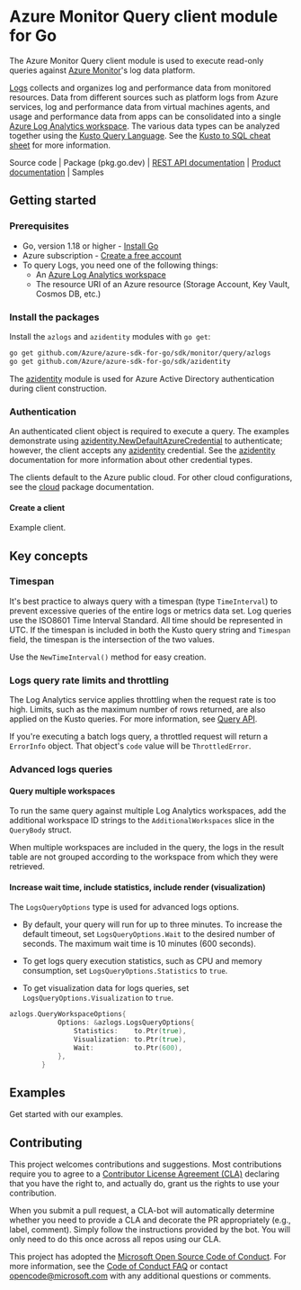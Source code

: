 # Azure Monitor Query client module for Go

The Azure Monitor Query client module is used to execute read-only queries against [Azure Monitor][azure_monitor_overview]'s log data platform.

[Logs][logs_overview] collects and organizes log and performance data from monitored resources. Data from different sources such as platform logs from Azure services, log and performance data from virtual machines agents, and usage and performance data from apps can be consolidated into a single [Azure Log Analytics workspace][log_analytics_workspace]. The various data types can be analyzed together using the [Kusto Query Language][kusto_query_language]. See the [Kusto to SQL cheat sheet][kusto_to_sql] for more information.

Source code | Package (pkg.go.dev) | [REST API documentation][monitor_rest_docs] | [Product documentation][monitor_docs] | Samples

## Getting started

### Prerequisites

* Go, version 1.18 or higher - [Install Go](https://go.dev/doc/install)
* Azure subscription - [Create a free account][azure_sub]
* To query Logs, you need one of the following things:
  * An [Azure Log Analytics workspace][log_analytics_workspace_create]
  * The resource URI of an Azure resource (Storage Account, Key Vault, Cosmos DB, etc.)

### Install the packages

Install the `azlogs` and `azidentity` modules with `go get`:

```bash
go get github.com/Azure/azure-sdk-for-go/sdk/monitor/query/azlogs
go get github.com/Azure/azure-sdk-for-go/sdk/azidentity
```

The [azidentity][azure_identity] module is used for Azure Active Directory authentication during client construction.

### Authentication

An authenticated client object is required to execute a query. The examples demonstrate using [azidentity.NewDefaultAzureCredential][default_cred_ref] to authenticate; however, the client accepts any [azidentity][azure_identity] credential. See the [azidentity][azure_identity] documentation for more information about other credential types.

The clients default to the Azure public cloud. For other cloud configurations, see the [cloud][cloud_documentation] package documentation.

#### Create a client

Example client.

## Key concepts

### Timespan

It's best practice to always query with a timespan (type `TimeInterval`) to prevent excessive queries of the entire logs or metrics data set. Log queries use the ISO8601 Time Interval Standard. All time should be represented in UTC. If the timespan is included in both the Kusto query string and `Timespan` field, the timespan is the intersection of the two values.

Use the `NewTimeInterval()` method for easy creation.

### Logs query rate limits and throttling

The Log Analytics service applies throttling when the request rate is too high. Limits, such as the maximum number of rows returned, are also applied on the Kusto queries. For more information, see [Query API][service_limits].

If you're executing a batch logs query, a throttled request will return a `ErrorInfo` object. That object's `code` value will be `ThrottledError`.

### Advanced logs queries

#### Query multiple workspaces

To run the same query against multiple Log Analytics workspaces, add the additional workspace ID strings to the `AdditionalWorkspaces` slice in the `QueryBody` struct. 

When multiple workspaces are included in the query, the logs in the result table are not grouped according to the workspace from which they were retrieved.

#### Increase wait time, include statistics, include render (visualization)

The `LogsQueryOptions` type is used for advanced logs options.

* By default, your query will run for up to three minutes. To increase the default timeout, set `LogsQueryOptions.Wait` to the desired number of seconds. The maximum wait time is 10 minutes (600 seconds).

* To get logs query execution statistics, such as CPU and memory consumption, set `LogsQueryOptions.Statistics` to `true`.

* To get visualization data for logs queries, set `LogsQueryOptions.Visualization` to `true`.

```go
azlogs.QueryWorkspaceOptions{
			Options: &azlogs.LogsQueryOptions{
				Statistics:    to.Ptr(true),
				Visualization: to.Ptr(true),
				Wait:          to.Ptr(600),
			},
		}
```

## Examples

Get started with our examples.

## Contributing

This project welcomes contributions and suggestions. Most contributions require you to agree to a [Contributor License Agreement (CLA)][cla] declaring that you have the right to, and actually do, grant us the rights to use your contribution.

When you submit a pull request, a CLA-bot will automatically determine whether you need to provide a CLA and decorate
the PR appropriately (e.g., label, comment). Simply follow the instructions provided by the bot. You will only need to
do this once across all repos using our CLA.

This project has adopted the [Microsoft Open Source Code of Conduct][coc]. For more information, see
the [Code of Conduct FAQ][coc_faq] or contact [opencode@microsoft.com][coc_contact] with any additional questions or
comments.

<!-- LINKS -->
[azure_identity]: https://pkg.go.dev/github.com/Azure/azure-sdk-for-go/sdk/azidentity
[azure_sub]: https://azure.microsoft.com/free/
[azure_monitor_overview]: https://learn.microsoft.com/azure/azure-monitor/overview
[cloud_documentation]: https://pkg.go.dev/github.com/Azure/azure-sdk-for-go/sdk/azcore/cloud
[default_cred_ref]: https://github.com/Azure/azure-sdk-for-go/tree/main/sdk/azidentity#defaultazurecredential
[kusto_query_language]: https://learn.microsoft.com/azure/data-explorer/kusto/query/
[kusto_to_sql]: https://learn.microsoft.com/azure/data-explorer/kusto/query/sqlcheatsheet
[log_analytics_workspace]: https://learn.microsoft.com/azure/azure-monitor/logs/log-analytics-workspace-overview
[log_analytics_workspace_create]: https://learn.microsoft.com/azure/azure-monitor/logs/quick-create-workspace
[logs_overview]: https://learn.microsoft.com/azure/azure-monitor/logs/data-platform-logs
[monitor_docs]: https://learn.microsoft.com/azure/azure-monitor/
[monitor_rest_docs]: https://learn.microsoft.com/rest/api/monitor/
[service_limits]: https://learn.microsoft.com/azure/azure-monitor/service-limits#la-query-api
[cla]: https://cla.microsoft.com
[coc]: https://opensource.microsoft.com/codeofconduct/
[coc_faq]: https://opensource.microsoft.com/codeofconduct/faq/
[coc_contact]: mailto:opencode@microsoft.com